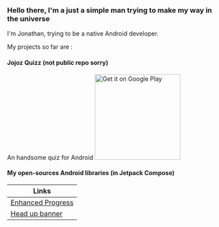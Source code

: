 ### Hello there, I'm a just a simple man trying to make my way in the universe

I'm Jonathan, trying to be a native Android developer.

My projects so far are :

#### Jojoz Quizz (not public repo sorry)
An handsome quiz for Android
[<img alt='Get it on Google Play' src='https://play.google.com/intl/en_us/badges/static/images/badges/en_badge_web_generic.png' width='200'/>](https://play.google.com/store/apps/details?id=com.nextfor.jojozquizz&pcampaignid=pcampaignidMKT-Other-global-all-co-prtnr-py-PartBadge-Mar2515-1)

#### My open-sources Android libraries (in Jetpack Compose)

|Links|
|-|
|[Enhanced Progress](https://github.com/jojoyel/enhanced-progress)|
|[Head up banner](https://github.com/jojoyel/head-up-banner)|
